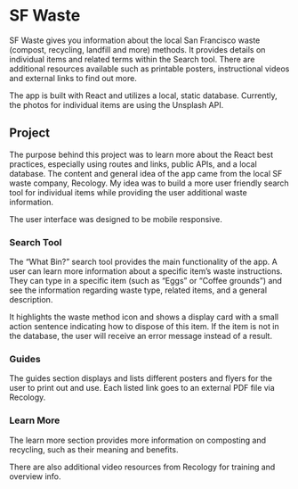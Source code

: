 # SF Waste

SF Waste gives you information about the local San Francisco waste (compost, recycling, landfill and more) methods. It provides details on individual items and related terms within the Search tool. There are additional resources available such as printable posters, instructional videos and external links to find out more.

The app is built with React and utilizes a local, static database. Currently, the photos for individual items are using the Unsplash API.

## Project

The purpose behind this project was to learn more about the React best practices, especially using routes and links, public APIs, and a local database. The content and general idea of the app came from the local SF waste company, Recology. My idea was to build a more user friendly search tool for individual items while providing the user additional waste information.

The user interface was designed to be mobile responsive.

### Search Tool

The “What Bin?” search tool provides the main functionality of the app. A user can learn more information about a specific item’s waste instructions. They can type in a specific item (such as “Eggs” or “Coffee grounds”) and see the information regarding waste type, related items, and a general description.

It highlights the waste method icon and shows a display card with a small action sentence indicating how to dispose of this item. If the item is not in the database, the user will receive an error message instead of a result.

### Guides

The guides section displays and lists different posters and flyers for the user to print out and use. Each listed link goes to an external PDF file via Recology.

### Learn More

The learn more section provides more information on composting and recycling, such as their meaning and benefits.

There are also additional video resources from Recology for training and overview info.
